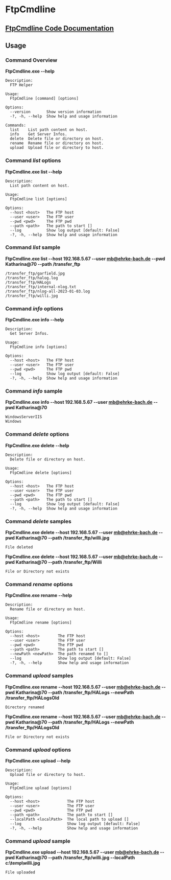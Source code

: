 # FtpCmdline

## [FtpCmdline Code Documentation](FtpCmdline.md)

## Usage 

### Command Overview

**FtpCmdline.exe --help**

```
Description:
  FTP Helper

Usage:
  FtpCmdline [command] [options]

Options:
  --version       Show version information
  -?, -h, --help  Show help and usage information

Commands:
  list    List path content on host.
  info    Get Server Infos.
  delete  Delete file or directory on host.
  rename  Rename file or directory on host.
  upload  Upload file or directory to host.
```

### Command *list* options

**FtpCmdline.exe list --help**

```
Description:
  List path content on host.

Usage:
  FtpCmdline list [options]

Options:
  --host <host>   The FTP host
  --user <user>   The FTP user
  --pwd <pwd>     The FTP pwd
  --path <path>   The path to start []
  --log           Show log output [default: False]
  -?, -h, --help  Show help and usage information
  ```

### Command *list* sample

**FtpCmdline.exe list --host 192.168.5.67 --user mb@ehrke-bach.de --pwd Katharina@70 --path /transfer_ftp**

```
/transfer_ftp/garfield.jpg
/transfer_ftp/halog.log
/transfer_ftp/HALogs
/transfer_ftp/internal-nlog.txt
/transfer_ftp/nlog-all-2023-01-03.log
/transfer_ftp/willi.jpg
```

### Command *info* options

**FtpCmdline.exe info --help**

```
Description:
  Get Server Infos.

Usage:
  FtpCmdline info [options]

Options:
  --host <host>   The FTP host
  --user <user>   The FTP user
  --pwd <pwd>     The FTP pwd
  --log           Show log output [default: False]
  -?, -h, --help  Show help and usage information
```

### Command *info* sample

**FtpCmdline.exe info --host 192.168.5.67 --user mb@ehrke-bach.de --pwd Katharina@70**

```
WindowsServerIIS
Windows
```

### Command *delete* options

**FtpCmdline.exe delete --help**

```
Description:
  Delete file or directory on host.

Usage:
  FtpCmdline delete [options]

Options:
  --host <host>   The FTP host
  --user <user>   The FTP user
  --pwd <pwd>     The FTP pwd
  --path <path>   The path to start []
  --log           Show log output [default: False]
  -?, -h, --help  Show help and usage information
```

### Command *delete* samples

**FtpCmdline.exe delete --host 192.168.5.67 --user mb@ehrke-bach.de --pwd Katharina@70 --path /transfer_ftp/willi.jpg**

```
File deleted
```

**FtpCmdline.exe delete --host 192.168.5.67 --user mb@ehrke-bach.de --pwd Katharina@70 --path /transfer_ftp/Willi**

```
File or Directory not exists
```

### Command *rename* options

**FtpCmdline.exe rename --help**

```
Description:
  Rename file or directory on host.

Usage:
  FtpCmdline rename [options]

Options:
  --host <host>        The FTP host
  --user <user>        The FTP user
  --pwd <pwd>          The FTP pwd
  --path <path>        The path to start []
  --newPath <newPath>  The path renamed to []
  --log                Show log output [default: False]
  -?, -h, --help       Show help and usage information
```

### Command *upload* samples

**FtpCmdline.exe rename --host 192.168.5.67 --user mb@ehrke-bach.de --pwd Katharina@70 --path /transfer_ftp/HALogs --newPath /transfer_ftp/HALogsOld**

```
Directory renamed
```

**FtpCmdline.exe rename --host 192.168.5.67 --user mb@ehrke-bach.de --pwd Katharina@70 --path /transfer_ftp/HALogs --newPath /transfer_ftp/HALogsOld**

```
File or Directory not exists
```

### Command *upload* options

**FtpCmdline.exe upload --help**

```
Description:
  Upload file or directory to host.

Usage:
  FtpCmdline upload [options]

Options:
  --host <host>            The FTP host
  --user <user>            The FTP user
  --pwd <pwd>              The FTP pwd
  --path <path>            The path to start []
  --localPath <localPath>  The local path to upload []
  --log                    Show log output [default: False]
  -?, -h, --help           Show help and usage information
```

### Command *upload* sample

**FtpCmdline.exe upload --host 192.168.5.67 --user mb@ehrke-bach.de --pwd Katharina@70 --path /transfer_ftp/willi.jpg --localPath c:\temp\willi.jpg**

```
File uploaded
```
